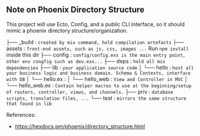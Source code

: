 ## Note on Phoenix Directory Structure

This project will use Ecto, Config, and a public CLI interface, so it should mimic a phoenix directory structure/organization.

├── _build : `created by mix command, hold compilation artefacts`
├── assets : `front-end assets, such as js, css, images ...` Run `npm install` inside this dir
├── config : `config/config.exs is the main entry point, other env congfig such as dev.exs...`
├── deps : `hold all mix dependencies`
├── lib : `your application source code`
│   └── hello : `host all your business logic and business domain. Schema & Contexts, interface with DB`
│   └── hello.ex :
│   └── hello_web : `View and Controller in MVC`
│   └── hello_web.ex : `Contain helper macros to use at the beginning/setup of routers, controller, views, and channels.`
├── priv : `database scripts, translation files, ...`
└── test : `mirrors the same structure that found in lib`


References:

  - https://hexdocs.pm/phoenix/directory_structure.html
